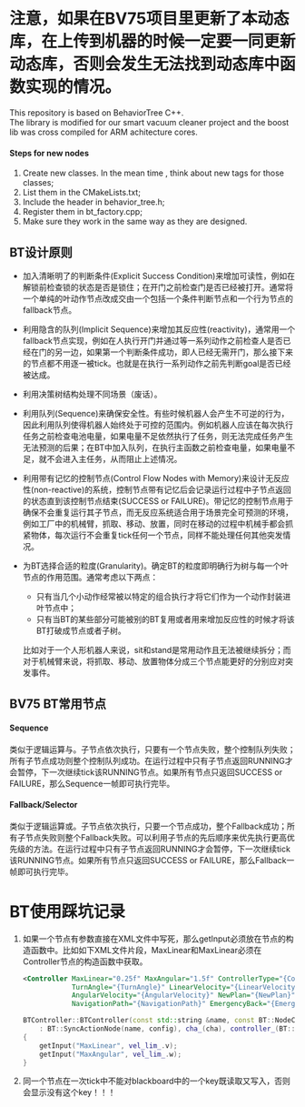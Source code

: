 #  注意，如果在BV75项目里更新了本动态库，在上传到机器的时候一定要一同更新动态库，否则会发生无法找到动态库中函数实现的情况。

This repository is based on BehaviorTree C++.           
The library is modified for our smart vacuum cleaner project and the boost lib was cross compiled for ARM achitecture cores.        

#### Steps for new nodes

1. Create new classes. In the mean time , think about new tags for those classes;  
2. List them in the CMakeLists.txt;
3. Include the header in behavior_tree.h;
4. Register them in bt_factory.cpp;
5. Make sure they work in the same way as they are designed.





## BT设计原则

* 加入清晰明了的判断条件(Explicit Success Condition)来增加可读性，例如在解锁前检查锁的状态是否是锁住；在开门之前检查门是否已经被打开。通常将一个单纯的叶动作节点改成交由一个包括一个条件判断节点和一个行为节点的fallback节点。

* 利用隐含的队列(Implicit Sequence)来增加其反应性(reactivity)，通常用一个fallback节点实现，例如在人执行开门并通过等一系列动作之前检查人是否已经在门的另一边，如果第一个判断条件成功，即人已经无需开门，那么接下来的节点都不用逐一被tick。也就是在执行一系列动作之前先判断goal是否已经被达成。

* 利用决策树结构处理不同场景（废话）。

* 利用队列(Sequence)来确保安全性。有些时候机器人会产生不可逆的行为，因此利用队列使得机器人始终处于可控的范围内。例如机器人应该在每次执行任务之前检查电池电量，如果电量不足依然执行了任务，则无法完成任务产生无法预测的后果；在BT中加入队列，在执行主函数之前检查电量，如果电量不足，就不会进入主任务，从而阻止上述情况。

* 利用带有记忆的控制节点(Control Flow Nodes with Memory)来设计无反应性(non-reactive)的系统，控制节点带有记忆后会记录运行过程中子节点返回的状态直到该控制节点结束(SUCCESS or FAILURE)。带记忆的控制节点用于确保不会重复运行其子节点，而无反应系统适合用于场景完全可预测的环境，例如工厂中的机械臂，抓取、移动、放置，同时在移动的过程中机械手都会抓紧物体，每次运行不会重复tick任何一个节点，同样不能处理任何其他突发情况。

* 为BT选择合适的粒度(Granularity)。确定BT的粒度即明确行为树与每一个叶节点的作用范围。通常考虑以下两点：

  * 只有当几个小动作经常被以特定的组合执行才将它们作为一个动作封装进叶节点中；
  * 只有当BT的某些部分可能被别的BT复用或者用来增加反应性的时候才将该BT打破成节点或者子树。

  比如对于一个人形机器人来说，sit和stand是常用动作且无法被继续拆分；而对于机械臂来说，将抓取、移动、放置物体分成三个节点能更好的分别应对突发事件。



## BV75 BT常用节点

#### Sequence

类似于逻辑运算与。子节点依次执行，只要有一个节点失败，整个控制队列失败；所有子节点成功则整个控制队列成功。在运行过程中只有子节点返回RUNNING才会暂停，下一次继续tick该RUNNING节点。如果所有节点只返回SUCCESS or FAILURE，那么Sequence一帧即可执行完毕。

#### Fallback/Selector

类似于逻辑运算或。子节点依次执行，只要一个节点成功，整个Fallback成功；所有子节点失败则整个Fallback失败。可以利用子节点的先后顺序来优先执行更高优先级的方法。在运行过程中只有子节点返回RUNNING才会暂停，下一次继续tick该RUNNING节点。如果所有节点只返回SUCCESS or FAILURE，那么Fallback一帧即可执行完毕。



# BT使用踩坑记录

1. 如果一个节点有参数直接在XML文件中写死，那么getInput必须放在节点的构造函数中。比如如下XML文件片段，MaxLinear和MaxLinear必须在Controller节点的构造函数中获取。     

   ```xml
   <Controller MaxLinear="0.25f" MaxAngular="1.5f" ControllerType="{ControllerType}"
               TurnAngle="{TurnAngle}" LinearVelocity="{LinearVelocity}"
               AngularVelocity="{AngularVelocity}" NewPlan="{NewPlan}"
               NavigationPath="{NavigationPath}" EmergencyBack="{EmergencyBack}"/>
   ```

   ```c++
   BTController::BTController(const std::string &name, const BT::NodeConfiguration &config, Chassis *cha)
       : BT::SyncActionNode(name, config), cha_(cha), controller_(BT::ControllerType_::STRICT_TRACKER)
   {
       getInput("MaxLinear", vel_lim_.v);
       getInput("MaxAngular", vel_lim_.w);
   }
   ```

2. 同一个节点在一次tick中不能对blackboard中的一个key既读取又写入，否则会显示没有这个key！！！  
